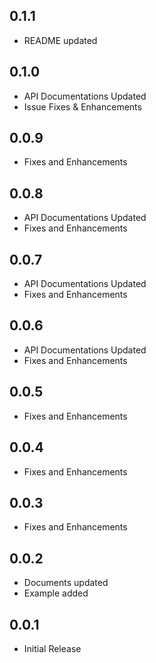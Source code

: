 ## 0.1.1

* README updated

## 0.1.0

* API Documentations Updated
* Issue Fixes & Enhancements

## 0.0.9

* Fixes and Enhancements


## 0.0.8

* API Documentations Updated
* Fixes and Enhancements

## 0.0.7

* API Documentations Updated
* Fixes and Enhancements


## 0.0.6

* API Documentations Updated
* Fixes and Enhancements

## 0.0.5

* Fixes and Enhancements

## 0.0.4

* Fixes and Enhancements

## 0.0.3

* Fixes and Enhancements

## 0.0.2

* Documents updated
* Example added

## 0.0.1

* Initial Release
